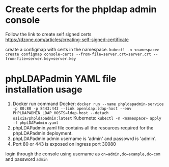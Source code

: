 
# Create certs for the phpldap admin console

Follow the link to create self signed certs
https://dzone.com/articles/creating-self-signed-certificate

create a configmap with certs in the namespace.
```kubectl -n <namespace> create configmap console-certs --from-file=server.crt=server.crt --from-file=server.key=server.key```


# phpLDAPadmin YAML file installation usage 

1. Docker run command
   Docker:
   ```docker run --name phpldapadmin-service -p 80:80 -p 8443:443 --link openldap:ldap-host --env PHPLDAPADMIN_LDAP_HOSTS=ldap-host --detach osixia/phpldapadmin:latest```
   Kubernets:
   ```kubectl -n <namespace> apply -f phpLDAPadmin.yaml```
2. phpLDAPadmin.yaml file contains all the resources required for the phpLDAPadmin deployment.
3. phpLDAPadmin admin username is 'admin' and passowrd is 'admin'.
4. Port 80 or 443 is exposed on ingress port 30080

login through the console using username as `cn=admin,dc=example,dc=com` and password `admin`

